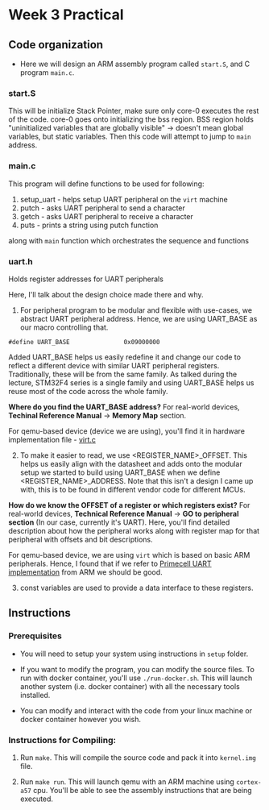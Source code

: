 # Week 3 Practical

## Code organization
* Here we will design an ARM assembly program called `start.S`, and C program 
`main.c`.

### start.S

This will be initialize Stack Pointer, make sure only core-0 executes the rest 
of the code. core-0 goes onto initializing the bss region. BSS region holds 
"uninitialized  variables that are globally visible" -> doesn't mean global 
variables, but static variables. Then this code will attempt to jump to 
`main` address.

### main.c

This program will define functions to be used for following:
1. setup_uart - helps setup UART peripheral on the `virt` machine
2. putch - asks UART peripheral to send a character
3. getch - asks UART peripheral to receive a character
4. puts - prints a string using putch function

along with `main` function which orchestrates the sequence and functions

### uart.h

Holds register addresses for UART peripherals

Here, I'll talk about the design choice made there and why.

1. For peripheral program to be modular and flexible with use-cases, we abstract
UART peripheral address. Hence, we are using UART_BASE as our macro controlling 
that.

```
#define UART_BASE               0x09000000
```

Added UART_BASE helps us easily redefine it and change our code to reflect a 
different device with similar UART peripheral registers. Traditionally, these
will be from the same family. As talked during the lecture, STM32F4 series is
a single family and using UART_BASE helps us reuse most of the code across
the whole family.

**Where do you find the UART_BASE address?**
For real-world devices, **Techinal Reference Manual** -> **Memory Map** section. 

For qemu-based device (device we are using), you'll find it in 
hardware implementation file - [virt.c](https://github.com/qemu/qemu/blob/386b2a5767f7642521cd07930c681ec8a6057e60/hw/arm/virt.c#L130)

2. To make it easier to read, we use <REGISTER_NAME>_OFFSET. This helps us easily
align with the datasheet and adds onto the modular setup we started to build using
UART_BASE when we define <REGISTER_NAME>_ADDRESS. Note that this isn't a design I
came up with, this is to be found in different vendor code for different MCUs.

**How do we know the OFFSET of a register or which registers exist?**
For real-world devices, **Technical Reference Manual** -> **GO to peripheral 
section** (In our case, currently it's UART). Here, you'll find detailed description
about how the peripheral works along with register map for that peripheral with 
offsets and bit descriptions.

For qemu-based device, we are using `virt` which is based on basic ARM peripherals.
Hence, I found that if we refer to [Primecell UART implementation](https://developer.arm.com/documentation/ddi0183/g) 
from ARM we should be good.

3. const variables are used to provide a data interface to these registers.

## Instructions

### Prerequisites

* You will need to setup your system using instructions in `setup` folder.

* If you want to modify the program, you can modify the source files.
To run with docker container, you'll use `./run-docker.sh`. This will launch
another system (i.e. docker container) with all the necessary tools installed.

* You can modify and interact with the code from your linux machine or docker
container however you wish. 

### Instructions for Compiling:

1. Run `make`. This will compile the source code and pack it into `kernel.img` file.

2. Run `make run`. This will launch qemu with an ARM machine using `cortex-a57` cpu.
You'll be able to see the assembly instructions that are being executed.
